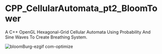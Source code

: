 # CPP_CellularAutomata_pt2_BloomTower
A C++ OpenGL Hexagonal-Grid Cellular Automata Using Probability And Sine Waves To Create Breathing System.

![bloomBurg-ezgif com-optimize](https://github.com/Kingerthanu/CPP_CellularAutomata_pt2_BloomTower/assets/76754592/0766cf13-5890-4f79-a3a8-c9452a4856c8)
